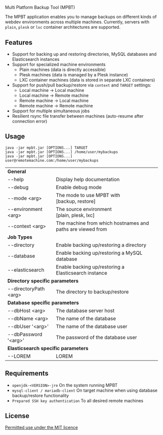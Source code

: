 #
Multi Platform Backup Tool (MPBT)

The MPBT application enables you to manage backups on different kinds of webdev environments across multiple machines. Currently, servers with `plain`, `plesk` or `lxc` container architectures are supported.

## Features

- Support for backing up and restoring directories, MySQL databases and Elasticsearch instances
- Support for specialized machine environments
    - Plain machines (data is directly accessible)
    - Plesk machines (data is managed by a Plesk instance)
    - LXC container machines (data is stored in separate LXC containers)
- Support for push/pull backup/restore via `context` and `TARGET` settings:
    - Local machine → Local machine
    - Local machine → Remote machine
    - Remote machine → Local machine
    - Remote machine → Remote machine
- Support for multiple simultaneous jobs
- Resilient rsync file transfer between machines (auto-resume after connection error)

## Usage

```
java -jar mpbt.jar [OPTIONS...] TARGET
java -jar mpbt.jar [OPTIONS...] /home/user/mybackups
java -jar mpbt.jar [OPTIONS...] user@remotemachine.com:/home/user/mybackups
```

<table>
    <tr>
        <td colspan="2"><b>General</b></td>
    </tr>
    <tr>
        <td>--help</td>
        <td>Display help documentation</td>
    </tr>
    <tr>
        <td>--debug</td>
        <td>Enable debug mode</td>
    </tr>
    <tr>
        <td>--mode &lt;arg&gt;</td>
        <td>The mode to use MPBT with<br>[backup, restore]</td>
    </tr>
    <tr>
        <td>--environment &lt;arg&gt;</td>
        <td>The source environment<br>[plain, plesk, lxc]</td>
    </tr>
    <tr>
        <td>--context &lt;arg&gt;</td>
        <td>The machine from which hostnames and paths are viewed from</td>
    </tr>
    <tr>
        <td colspan="2"><b>Job Types</b></td>
    </tr>
    <tr>
        <td>--directory</td>
        <td>Enable backing up/restoring a directory</td>
    </tr>
    <tr>
        <td>--database</td>
        <td>Enable backing up/restoring a MySQL database</td>
    </tr>
    <tr>
        <td>--elasticsearch</td>
        <td>Enable backing up/restoring a Elasticsearch instance</td>
    </tr>
    <tr>
        <td colspan="2"><b>Directory specific parameters</b></td>
    </tr>
    <tr>
        <td>--directoryPath &lt;arg&gt;</td>
        <td>The directory to backup/restore</td>
    </tr>
    <tr>
        <td colspan="2"><b>Database specific parameters</b></td>
    </tr>
    <tr>
        <td>--dbHost &lt;arg&gt;</td>
        <td>The database server host</td>
    </tr>
    <tr>
        <td>--dbName &lt;arg&gt;</td>
        <td>The name of the database</td>
    </tr>
    <tr>
        <td>--dbUser '&lt;arg&gt;'</td>
        <td>The name of the database user</td>
    </tr>
    <tr>
        <td>--dbPassword '&lt;arg&gt;'</td>
        <td>The password of the database user</td>
    </tr>
    <tr>
        <td colspan="2"><b>Elasticsearch specific parameters</b></td>
    </tr>
    <tr>
        <td>--LOREM</td>
        <td>LOREM</td>
    </tr>
</table>

## Requirements

- `openjdk-<VERSION>-jre` On the system running MPBT
- `mysql-client / mariadb-client` On target machine when using database backup/restore functionality
- `Prepared SSH key authentication` To all desired remote machines

## License

[Permitted use under the MIT licence](https://choosealicense.com/licenses/mit/)